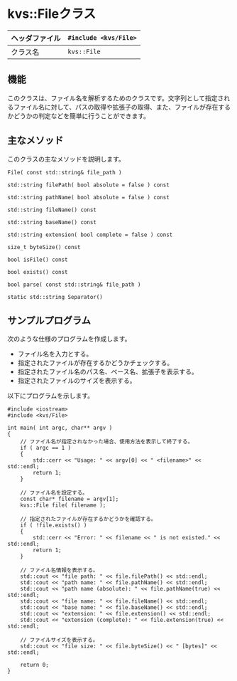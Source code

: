 # kvs::Fileクラス #

|ヘッダファイル|`#include <kvs/File>`|
|:--------------------|:--------------------|
|クラス名|`kvs::File`|

## 機能 ##
このクラスは、ファイル名を解析するためのクラスです。文字列として指定されるファイル名に対して、パスの取得や拡張子の取得、また、ファイルが存在するかどうかの判定などを簡単に行うことができます。

## 主なメソッド ##
このクラスの主なメソッドを説明します。

```
File( const std::string& file_path )
```

```
std::string filePath( bool absolute = false ) const
```

```
std::string pathName( bool absolute = false ) const
```

```
std::string fileName() const
```

```
std::string baseName() const
```

```
std::string extension( bool complete = false ) const
```

```
size_t byteSize() const
```

```
bool isFile() const
```

```
bool exists() const
```

```
bool parse( const std::string& file_path )
```

```
static std::string Separator()
```

## サンプルプログラム ##
次のような仕様のプログラムを作成します。
  * ファイル名を入力とする。
  * 指定されたファイルが存在するかどうかチェックする。
  * 指定されたファイル名のパス名、ベース名、拡張子を表示する。
  * 指定されたファイルのサイズを表示する。

以下にプログラムを示します。

```
#include <iostream>
#include <kvs/File>

int main( int argc, char** argv )
{
    // ファイル名が指定されなかった場合、使用方法を表示して終了する。
    if ( argc == 1 )
    {
        std::cerr << "Usage: " << argv[0] << " <filename>" << std::endl;
        return 1;
    }

    // ファイル名を設定する。
    const char* filename = argv[1];
    kvs::File file( filename );

    // 指定されたファイルが存在するかどうかを確認する。
    if ( !file.exists() )
    {
        std::cerr << "Error: " << filename << " is not existed." << std::endl;
        return 1;
    }

    // ファイル名情報を表示する。
    std::cout << "file path: " << file.filePath() << std::endl;
    std::cout << "path name: " << file.pathName() << std::endl;
    std::cout << "path name (absolute): " << file.pathName(true) << std::endl;
    std::cout << "file name: " << file.fileName() << std::endl;
    std::cout << "base name: " << file.baseName() << std::endl;
    std::cout << "extension: " << file.extension() << std::endl;
    std::cout << "extension (complete): " << file.extension(true) << std::endl;

    // ファイルサイズを表示する。
    std::cout << "file size: " << file.byteSize() << " [bytes]" << std::endl;

    return 0;
}
```